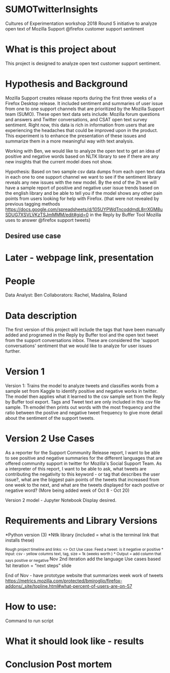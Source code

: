 # SUMOTwitterInsights
Cultures of Experimentation workshop 2018 Round 5 initiative to analyze open text of Mozilla Support @firefox customer support sentiment 

# What is this project about

This project is designed to analyze open text customer support sentiment. 

# Hypothesis and Background
Mozilla Support creates release reports during the first three weeks of a Firefox Desktop release. It included sentiment and summaries of user issue from one to one support channels that are prioritized by the Mozilla Support team (SUMO). These open text data sets include: Mozilla forum questions and answers and Twitter conversations, and CSAT open text survey sentiment. Right now, this data is rich in information from users that are experiencing the headaches that could be improved upon in the product. This experiment is to enhance the presentation of these issues and summarize them in a more meaningful way with text analysis. 

Working with Ben, we would like to analyze the open text to get an idea of positive and negative words based on NLTK library to see if there are any new insights that the current model does not show. 

Hypothesis: Based on two sample csv data dumps from each open text data in each one to one support channel we want to see if the sentiment library reveals any new issues with the new model. By the end of the 2h we will have a sample report of positive and negative user issue trends based on the english library and be able to tell you if the model shows any other pain points from users looking for help with Firefox. (that were not revealed by previous tagging methods https://docs.google.com/spreadsheets/d/105UYPWdTncoddmdL8rrXGM8uSDUG7XSVLVKzTSJmMMM/edit#gid=0 in the Reply by Buffer Tool Mozilla uses to answer @firefox support tweets)


## Desired use case

# Later - webpage link, presentation
# People
Data Analyst: Ben
Collaborators: Rachel, Madalina, Roland

# Data description
The first version of this project will include the tags that have been manually added and programed in the Reply by Buffer tool and the open text tweet from the support conversations inbox. These are considered the 'support conversations' sentiment that we would like to analyze for user issues further. 

# Version 1
Version 1: 
Trains the model to analyze tweets and classifies words from a sample set from Kaggle to identify positive and negative works in twitter. 
The model then applies what it learned to the csv sample set from the Reply by Buffer tool export. Tags and Tweet text are only included in this csv file sample. 
Th emodel then prints out words with the most frequency and the ratio between the postive and negative tweet frequency to give more detail about the sentiment of the support tweets. 

# Version 2 Use Cases
As a reporter for the Support Community Release report, I want to be able to see positive and negative summaries for the different languages that are offered community support in twitter for Mozilla's Social Support Team. 
As a interpreter of this report, I want to be able to ask, what tweets are contributing the negativity to this keyword - or tag that describes the user issue?, what are the biggest pain points of the tweets that increased from one week to the next, and what are the tweets displayed for each postive or negative word? 
(More being added week of Oct 8 - Oct 20)

Version 2 model - Jupyter Notebook Display desired. 


# Requirements and Library Versions
*Python version (3)
*Ntlk library 
(included = what is the terminal link that installs these)

<later>
<sub>Rough project timeline and links: <>
Oct
Use case: Feed a tweet: is it negative or positive
* Input: csv - yellow columns text, tag, size = 1k (weeks worth )
* Output = add column that says positive or negative
</sub>
Nov
2nd iteration add the language 
Use cases based 1st iteration = “next steps” slide

End of Nov - have prototype website that summarizes week work of tweets
https://metrics.mozilla.com/protected/bmiroglio/firefox-addons/_site/topline.html#what-percent-of-users-are-on-57 
  
# How to use: 

Command to run script

# What it should look like - results 

# Conclusion Post mortem 

</later>
